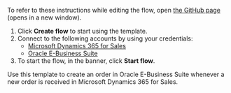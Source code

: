To refer to these instructions while editing the flow, open [the GitHub page](https://github.com/ot4i/app-connect-templates/tree/master/resources/markdown/Create%20an%20order%20in%20Oracle%20E-Business%20Suite%20when%20a%20new%20order%20is%20received%20in%20Microsoft%20Dynamics%20365_instructions.md) (opens in a new window).

1. Click **Create flow** to start using the template.
2. Connect to the following accounts by using your credentials:
   - [Microsoft Dynamics 365 for Sales](https://www.ibm.com/docs/en/app-connect/saas?topic=apps-microsoft-dynamics-365-sales)
   - [Oracle E-Business Suite](https://www.ibm.com/docs/en/app-connect/saas?topic=apps-oracle-e-business-suite)
3. To start the flow, in the banner, click **Start flow**.

Use this template to create an order in Oracle E-Business Suite whenever a new order is received in Microsoft Dynamics 365 for Sales.